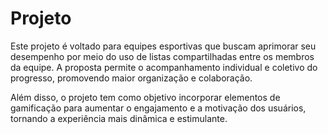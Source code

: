 # Projeto

Este projeto é voltado para equipes esportivas que buscam aprimorar seu desempenho por meio do uso de listas compartilhadas entre os membros da equipe. A proposta permite o acompanhamento individual e coletivo do progresso, promovendo maior organização e colaboração.

Além disso, o projeto tem como objetivo incorporar elementos de gamificação para aumentar o engajamento e a motivação dos usuários, tornando a experiência mais dinâmica e estimulante.
